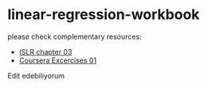 # linear-regression-workbook

please check complementary resources: 

* [ISLR chapter 03](https://github.com/JWarmenhoven/ISLR-python)
* [Coursera Excercises 01](https://github.com/JWarmenhoven/Coursera-Machine-Learning)

Edit edebiliyorum
